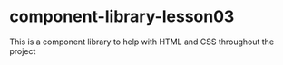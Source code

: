 # component-library-lesson03
This is a component library to help with HTML and CSS throughout the project
